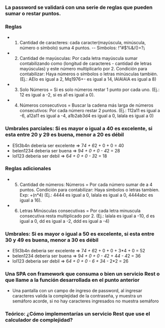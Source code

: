 ### La password se validará con una serie de reglas que pueden sumar o restar puntos.
### Reglas
- 1. Cantidad de caracteres: cada caracter(mayúscula, minúscula, número o símbolo) suma 4 puntos.
-- Simbolos: !"#$%&/()=?¡

- 2. Cantidad de mayúsculas: Por cada letra mayúscula sumar contabilizando como (longitud de caracteres - cantidad de letras mayúsculas) y este número multiplicarlo por 2. Condición para contabilizar: Haya números o símbolos o letras minúsculas también. (Ej.: AEIo es igual a 2, Mq1976+- es igual a 14, lAlAlAlA es igual a 8)

- 3. Solo Números = Si es solo números restar 1 punto por cada uno. (Ej.: 12 es igual a -2, si es a1 es igual a 0).

- 4. Números consecutivos = Buscar la cadena más larga de números consecutivos: Por cada número restar 2 puntos. (Ej.: 112a11 es igual a -6, a12a11 es igual a -4, a1b2ab3d4 es igual a 0, lalala es igual a 0)

### Umbrales parciales: Si es mayor o igual a 40 es excelente, si esta entre 20 y 29 es buena, menor a 20 es débil
- E5t3b4n deberia ser excelente => 7*4 + 6*2 + 0 + 0 = 40
- belen1234 deberia ser buena => 9*4 + 0 + 0 - 4*2 = 28
- lol123 deberia ser debil => 6*4 + 0 + 0 - 3*2 = 18

### Reglas adicionales

- 5. Cantidad de números: Números = Por cada número sumar de a 4 puntos. Condición para contabilizar: Haya simbolos o letras tambien. Exp: +(n*4) (Ej.: 4444 es igual a 0, lalala es igual a 0, 4444abc es igual a 16).
- 6. Letras Minúsculas consecutivas = Por cada letra minuscula consecutiva resta multiplicado por 2. (Ej.: lalala es igual a -10, d es igual a 0, dd es igual a -2, ddd es igual a -4)

### Umbrales: Si es mayor o igual a 50 es excelente, si esta entre 30 y 49 es buena, menor a 30 es débil
- E5t3b4n deberia ser excelente => 7*4 + 6*2 + 0 + 0 + 3*4 + 0 = 52
- belen1234 deberia ser buena => 9*4 + 0 + 0 - 4*2 + 4*4 - 4*2 = 36
- lol123 deberia ser debil => 6*4 + 0 + 0 - 6 + 3*4 - 2*2 = 26

### Una SPA con framework que consuma o bien un servicio Rest o que llame a la función desarrollada en el punto anterior
- Una pantalla con un campo de ingreso de password, al ingresar caracteres valida la complejidad de la contraseña, y muestra un semáforo acorde, si no hay caracteres ingresados no muestra semáforo

### Teórico: ¿Cómo implementarías un servicio Rest que use el calculador de complejidad?